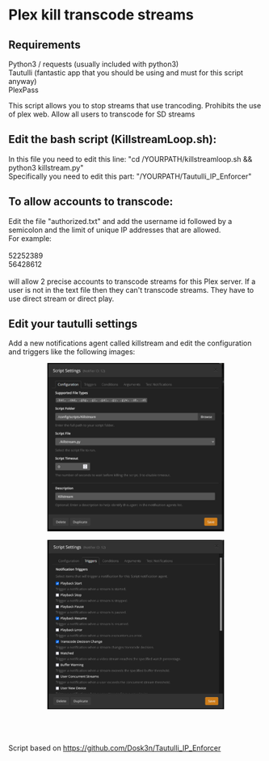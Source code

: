 # Plex kill transcode streams


## Requirements

Python3 / requests (usually included with python3)<br>
Tautulli (fantastic app that you should be using and must for this script anyway)<br>
PlexPass

This script allows you to stop streams that use trancoding.
Prohibits the use of plex web.
Allow all users to transcode for SD streams

## Edit the bash script (KillstreamLoop.sh):

In this file you need to edit this line: "cd /YOURPATH/killstreamloop.sh && python3 killstream.py" <br>
Specifically you need to edit this part: "/YOURPATH/Tautulli_IP_Enforcer" <br>

## To allow accounts to transcode:

Edit the file "authorized.txt" and add the username id followed by a semicolon and the limit of unique IP addresses that are allowed. <br>For example:<br><br>52252389<br>56428612<br><br>will allow 2 precise accounts to transcode streams for this Plex server. If a user is not in the text file then they can't transcode streams. They have to use direct stream or direct play.


## Edit your tautulli settings

Add a new notifications agent called killstream and edit the configuration and triggers like the following images:

<p align="center">
  <img src="./img/settings.png" width="350" title="settings">
</p>

<p align="center">
  <img src="./img/triggers.png" width="350" title="triggers">
</p>

<br><br><br>
Script based on https://github.com/Dosk3n/Tautulli_IP_Enforcer
